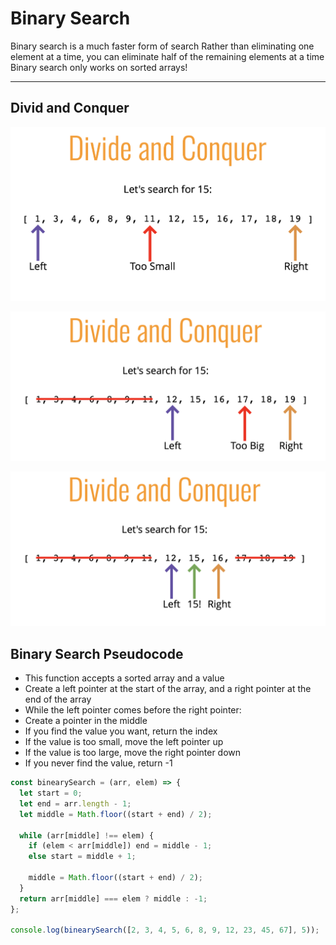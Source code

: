 # **Binary Search**

Binary search is a much faster form of search
Rather than eliminating one element at a time, you can eliminate half of the remaining elements at a time
Binary search only works on sorted arrays!

---

## **Divid and Conquer**

![](./img/1.png)

![](./img/2.png)

![](./img/3.png)

## **Binary Search Pseudocode**

- This function accepts a sorted array and a value
- Create a left pointer at the start of the array, and a right pointer at the end of the array
- While the left pointer comes before the right pointer:
- Create a pointer in the middle
- If you find the value you want, return the index
- If the value is too small, move the left pointer up
- If the value is too large, move the right pointer down
- If you never find the value, return -1

```js
const binearySearch = (arr, elem) => {
  let start = 0;
  let end = arr.length - 1;
  let middle = Math.floor((start + end) / 2);

  while (arr[middle] !== elem) {
    if (elem < arr[middle]) end = middle - 1;
    else start = middle + 1;

    middle = Math.floor((start + end) / 2);
  }
  return arr[middle] === elem ? middle : -1;
};

console.log(binearySearch([2, 3, 4, 5, 6, 8, 9, 12, 23, 45, 67], 5));
```
